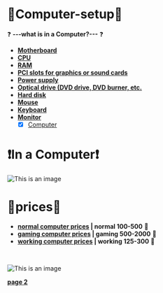 
  <h1>
    💠Computer-setup💠
    </h1>
    
❓ **---what is in a Computer?---** ❓
    
   -  **[Motherboard](https://the-tech-knight.com/what-does-a-motherboard-do-explained-in-simple-terms/#:~:text=1%20Motherboards%20Regulate%20the%20Voltage%20from%20the%20Power,Clock%20Chip%20for%20the%20CPU%20and%20GPU.%20?msclkid=09363298cfa011ecbeede22949d38afa)**  <br>
   -  **[CPU](https://www.makeuseof.com/tag/cpu-technology-explained/#:~:text=It%20is%20the%20part%20of%20a%20computer%20that,and%20laptops%2C%20to%20smartphones%2C%20tablets%2C%20and%20smart%20TVs.?msclkid=39b954b4cfa011ec81c3b83512793e19)** <br>
   -  **[RAM](https://www.lifewire.com/what-is-random-access-memory-ram-2618159#:~:text=Random%20Access%20Memory%2C%20or%20RAM%20is%20the%20physical,directly%20off%20of%20a%20hard%20drive.%20See%20More?msclkid=68692a61cfa011ecb353ed69d2a1e0f1)** <br>
   -  **[PCI slots for graphics or sound cards](https://winstartechnologies.com/what-is-the-function-of-pci-slot/#:~:text=PCI%20stands%20for%20Peripheral%20Component%20Interconnect.%20This%20is,cards%2C%20Co-processors%2C%20and%20several%20other%20functional%20computer%20parts.?msclkid=9a400e7acfa011ec88fcf1ef2de2f3d9)** <br>
   -  **[Power supply](https://www.bing.com/search?q=what+does+the+Power+supply+do&qs=n&form=QBRE&sp=-1&pq=what+does+the+power+supply+do&sc=8-29&sk=&cvid=05633C096C674A59B590E51B6A0039E3)** <br>
   -  **[Optical drive (DVD drive, DVD burner, etc.](https://www.bing.com/search?q=+what+does+the+Optical+drive+%28DVD+drive%2C+DVD+burner%2C+etc.%29+do&form=ANNTH1&refig=d8cdbdd76424475794d4ad9a88b7106a)** <br>
   -  **[Hard disk](https://www.bing.com/search?q=+what+does+the+Hard+disk+do&qs=n&form=QBRE&sp=-1&pq=what+does+the+hard+disk+do&sc=8-26&sk=&cvid=C62F76AE1C334F0EAE4E8B5118DE6FFE)** <br>
   -  **[Mouse](https://www.bing.com/search?q=+what+does+the+mouse+do&qs=n&form=QBRE&sp=-1&pq=what+does+the+mouse+do&sc=8-22&sk=&cvid=580240E919664C0BB7FE55AB45B42795)** <br>
   -  **[Keyboard](https://www.reference.com/world-view/keyboard-20ecae8e93479c6b?msclkid=f6c75310d04511ecb9b3942ce5827651)** <br>
   -  **[Monitor](https://www.bing.com/search?q=+what+does+the+monitor+do&qs=n&form=QBRE&sp=-1&pq=what+does+the+monitor+do&sc=8-24&sk=&cvid=A413A32BCAD7433C816947B9A0CA9BA1)** <br>
       - [x] [Computer](https://www.bing.com/search?q=computer+working&qs=n&form=QBRE&sp=-1&pq=computer+working&sc=8-16&sk=&cvid=5AEE29CDD11C46F9896CCEB6AD4F5D68)<br>
     
   <h1>
    ❗In a Computer❗
    </h1>
    
   ![This is an image](https://linustechtips.com/uploads/monthly_2017_01/5890dae56a24d_InsideaComputerWithLabels.jpeg.b84031235c6ed0e354ff78dad649ca52.jpeg)
   
   <h1>
     💸prices💸
     </h1>
     
  - **[normal computer prices](https://www.bing.com/shop?q=computer+prices&FORM=SHOPTB)   | normal 100-500**  💸 <br>
  - **[gaming computer prices](https://www.bing.com/shop?q=gaming+computer&FORM=SHOPTB)   | gaming 500-2000** 💸 <br>
  - **[working computer prices](https://www.bing.com/shop?q=working+computer&FORM=SHOPTB) | working 125-300** 💸
 <br>


![This is an image](https://pngimg.com/uploads/computer_pc/computer_pc_PNG17489.png)



  **[page 2](https://en.wikipedia.org/wiki/Computer?msclkid=ba2e4f59d06211ec9c7bd3116137c845)**
  

    
    
   
   
   
